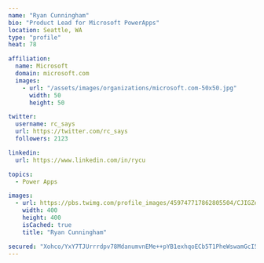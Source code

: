 ```yaml
---
name: "Ryan Cunningham"
bio: "Product Lead for Microsoft PowerApps"
location: Seattle, WA
type: "profile"
heat: 78

affiliation:
  name: Microsoft
  domain: microsoft.com
  images:
    - url: "/assets/images/organizations/microsoft.com-50x50.jpg"
      width: 50
      height: 50

twitter:
  username: rc_says
  url: https://twitter.com/rc_says
  followers: 2123

linkedin:
  url: https://www.linkedin.com/in/rycu

topics:
  - Power Apps

images:
  - url: https://pbs.twimg.com/profile_images/459747717862805504/CJIGZejd_400x400.png
    width: 400
    height: 400
    isCached: true
    title: "Ryan Cunningham"

secured: "Xohco/YxY7TJUrrrdpv78MdanumvnEMe++pYB1exhqoECb5T1PheWswamGcI5/BddNhCJbNoAEedbDT3xaMONHLBSmOhyczjgdRZOjYTgpBXarBWEmZsee5pTonw+u0WNCNzSAdo7vkg1n9XWCoRkQZoaXXKAuUOtxTwqeW/fDi5NDKruZ3HCLhDsPlqctuYZoK5kRMfVJmmPOvAMiuUDTCVs/Bp7/heCcvacZroqlODBW8WdX36Ju5aUEk8jeJZt+OfZrdzT20QS8Tngn7Whs3sbAf+vY55eXEbKcQjjbsyQsu8AwgZYKn1a9wOcXiLBSA7JIkW79qpAv/T6DPsCBrHa9Qm4miL56AVoZw3zMdEFmoSwjkh1YNZQlRe2fh/wJJPr0jPwdc3Awp9vakrXyWg04GuQUdvFEA4wbHBBiE=;9h5pqLvZMOhMx9ex8zYwHg=="
---
```


